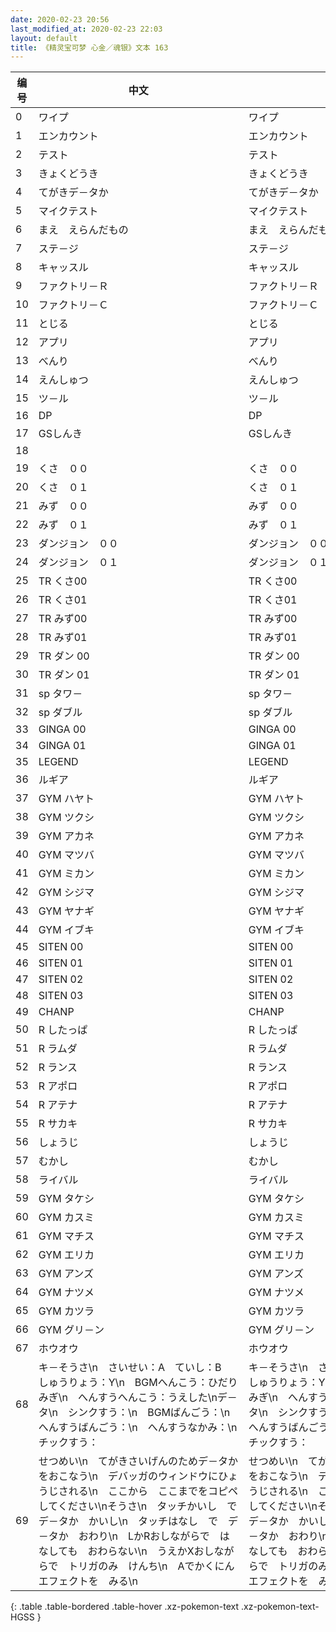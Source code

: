 ```yaml
---
date: 2020-02-23 20:56
last_modified_at: 2020-02-23 22:03
layout: default
title: 《精灵宝可梦 心金／魂银》文本 163
---
```

| 编号 | 中文 | 日文 |
| ---- | ---- | ---- |
| 0 | ワイプ | ワイプ |
| 1 | エンカウント | エンカウント |
| 2 | テスト | テスト |
| 3 | きょくどうき | きょくどうき |
| 4 | てがきデ－タか | てがきデ－タか |
| 5 | マイクテスト | マイクテスト |
| 6 | まえ　えらんだもの | まえ　えらんだもの |
| 7 | ステ－ジ | ステ－ジ |
| 8 | キャッスル | キャッスル |
| 9 | ファクトリ－Ｒ | ファクトリ－Ｒ |
| 10 | ファクトリ－Ｃ | ファクトリ－Ｃ |
| 11 | とじる | とじる |
| 12 | アプリ | アプリ |
| 13 | べんり | べんり |
| 14 | えんしゅつ | えんしゅつ |
| 15 | ツ－ル | ツ－ル |
| 16 | DP | DP |
| 17 | GSしんき | GSしんき |
| 18 | 　　　　　　　　　　　　　　　　　　　　 | 　　　　　　　　　　　　　　　　　　　　 |
| 19 | くさ　００ | くさ　００ |
| 20 | くさ　０１ | くさ　０１ |
| 21 | みず　００ | みず　００ |
| 22 | みず　０１ | みず　０１ |
| 23 | ダンジョン　００ | ダンジョン　００ |
| 24 | ダンジョン　０１ | ダンジョン　０１ |
| 25 | TR くさ00 | TR くさ00 |
| 26 | TR くさ01 | TR くさ01 |
| 27 | TR みず00 | TR みず00 |
| 28 | TR みず01 | TR みず01 |
| 29 | TR ダン 00 | TR ダン 00 |
| 30 | TR ダン 01 | TR ダン 01 |
| 31 | sp タワ－ | sp タワ－ |
| 32 | sp ダブル | sp ダブル |
| 33 | GINGA 00 | GINGA 00 |
| 34 | GINGA 01 | GINGA 01 |
| 35 | LEGEND | LEGEND |
| 36 | ルギア | ルギア |
| 37 | GYM ハヤト | GYM ハヤト |
| 38 | GYM ツクシ | GYM ツクシ |
| 39 | GYM アカネ | GYM アカネ |
| 40 | GYM マツバ | GYM マツバ |
| 41 | GYM ミカン | GYM ミカン |
| 42 | GYM シジマ | GYM シジマ |
| 43 | GYM ヤナギ | GYM ヤナギ |
| 44 | GYM イブキ | GYM イブキ |
| 45 | SITEN 00 | SITEN 00 |
| 46 | SITEN 01 | SITEN 01 |
| 47 | SITEN 02 | SITEN 02 |
| 48 | SITEN 03 | SITEN 03 |
| 49 | CHANP | CHANP |
| 50 | R したっぱ | R したっぱ |
| 51 | R ラムダ | R ラムダ |
| 52 | R ランス | R ランス |
| 53 | R アポロ | R アポロ |
| 54 | R アテナ | R アテナ |
| 55 | R サカキ | R サカキ |
| 56 | しょうじ | しょうじ |
| 57 | むかし | むかし |
| 58 | ライバル | ライバル |
| 59 | GYM タケシ | GYM タケシ |
| 60 | GYM カスミ | GYM カスミ |
| 61 | GYM マチス | GYM マチス |
| 62 | GYM エリカ | GYM エリカ |
| 63 | GYM アンズ | GYM アンズ |
| 64 | GYM ナツメ | GYM ナツメ |
| 65 | GYM カツラ | GYM カツラ |
| 66 | GYM グリ－ン | GYM グリ－ン |
| 67 | ホウオウ | ホウオウ |
| 68 | キ－そうさ\n　さいせい：A　ていし：B　しゅうりょう：Y\n　BGMへんこう：ひだりみぎ\n　へんすうへんこう：うえした\nデ－タ\n　シンクすう：\n　BGMばんごう：\n　へんすうばんごう：\n　へんすうなかみ：\n　チックすう： | キ－そうさ\n　さいせい：A　ていし：B　しゅうりょう：Y\n　BGMへんこう：ひだりみぎ\n　へんすうへんこう：うえした\nデ－タ\n　シンクすう：\n　BGMばんごう：\n　へんすうばんごう：\n　へんすうなかみ：\n　チックすう： |
| 69 | せつめい\n　てがきさいげんのためデ－タかをおこなう\n　デバッガのウィンドウにひょうじされる\n　ここから　ここまでをコピペしてください\nそうさ\n　タッチかいし　で　デ－タか　かいし\n　タッチはなし　で　デ－タか　おわり\n　LかRおしながらで　はなしても　おわらない\n　うえかXおしながらで　トリガのみ　けんち\n　Aでかくにんエフェクトを　みる\n | せつめい\n　てがきさいげんのためデ－タかをおこなう\n　デバッガのウィンドウにひょうじされる\n　ここから　ここまでをコピペしてください\nそうさ\n　タッチかいし　で　デ－タか　かいし\n　タッチはなし　で　デ－タか　おわり\n　LかRおしながらで　はなしても　おわらない\n　うえかXおしながらで　トリガのみ　けんち\n　Aでかくにんエフェクトを　みる\n |
{: .table .table-bordered .table-hover .xz-pokemon-text .xz-pokemon-text-HGSS }
